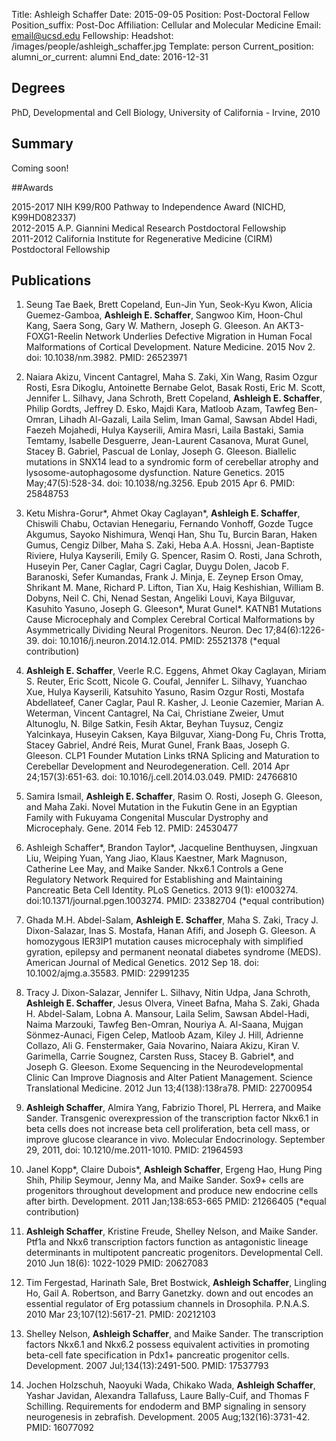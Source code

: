 Title: Ashleigh Schaffer
Date: 2015-09-05
Position: Post-Doctoral Fellow
Position_suffix: Post-Doc
Affiliation: Cellular and Molecular Medicine
Email: email@ucsd.edu
Fellowship: 
Headshot: /images/people/ashleigh_schaffer.jpg
Template: person
Current_position: 
alumni_or_current: alumni
End_date: 2016-12-31

## Degrees

PhD, Developmental and Cell Biology, University of California - Irvine, 2010 

## Summary

Coming soon!

##Awards

2015-2017	NIH K99/R00 Pathway to Independence Award (NICHD, K99HD082337)  
2012-2015	A.P. Giannini Medical Research Postdoctoral Fellowship  
2011-2012	California Institute for Regenerative Medicine (CIRM) Postdoctoral Fellowship  

## Publications

1.	Seung Tae Baek, Brett Copeland, Eun-Jin Yun, Seok-Kyu Kwon, Alicia Guemez-Gamboa, **Ashleigh E. Schaffer**, Sangwoo Kim, Hoon-Chul Kang, Saera Song, Gary W. Mathern, Joseph G. Gleeson. An AKT3-FOXG1-Reelin Network Underlies Defective Migration in Human Focal Malformations of Cortical Development. Nature Medicine. 2015 Nov 2. doi: 10.1038/nm.3982. PMID: 26523971

2.	Naiara Akizu, Vincent Cantagrel, Maha S. Zaki, Xin Wang, Rasim Ozgur Rosti, Esra Dikoglu, Antoinette Bernabe Gelot, Basak Rosti, Eric M. Scott, Jennifer L. Silhavy, Jana Schroth, Brett Copeland, **Ashleigh E. Schaffer**, Philip Gordts, Jeffrey D. Esko, Majdi Kara, Matloob Azam, Tawfeg Ben-Omran, Lihadh Al-Gazali, Laila Selim, Iman Gamal, Sawsan Abdel Hadi, Faezeh Mojahedi, Hulya Kayserili, Amira Masri, Laila Bastaki, Samia Temtamy, Isabelle Desguerre, Jean-Laurent Casanova, Murat Gunel, Stacey B. Gabriel, Pascual de Lonlay, Joseph G. Gleeson. Biallelic mutations in SNX14 lead to a syndromic form of cerebellar atrophy and lysosome-autophagosome dysfunction. Nature Genetics. 2015 May;47(5):528-34. doi: 10.1038/ng.3256. Epub 2015 Apr 6. PMID: 25848753

3.	Ketu Mishra-Gorur*, Ahmet Okay Caglayan*, **Ashleigh E. Schaffer**, Chiswili Chabu, Octavian Henegariu, Fernando Vonhoff, Gozde Tugce Akgumus, Sayoko Nishimura, Wenqi Han, Shu Tu, Burcin Baran, Haken Gumus, Cengiz Dilber, Maha S. Zaki, Heba A.A. Hossni, Jean-Baptiste Riviere, Hulya Kayserili, Emily G. Spencer, Rasim O. Rosti, Jana Schroth, Huseyin Per, Caner Caglar, Cagri Caglar, Duygu Dolen, Jacob F. Baranoski, Sefer Kumandas, Frank J. Minja, E. Zeynep Erson Omay, Shrikant M. Mane, Richard P. Lifton, Tian Xu, Haig Keshishian, William B. Dobyns, Neil C. Chi, Nenad Sestan, Angeliki Louvi, Kaya Bilguvar, Kasuhito Yasuno, Joseph G. Gleeson*, Murat Gunel*. KATNB1 Mutations Cause Microcephaly and Complex Cerebral Cortical Malformations by Asymmetrically Dividing Neural Progenitors. Neuron. Dec 17;84(6):1226-39. doi: 10.1016/j.neuron.2014.12.014. PMID: 25521378 (*equal contribution)

4.	**Ashleigh E. Schaffer**, Veerle R.C. Eggens, Ahmet Okay Caglayan, Miriam S. Reuter, Eric Scott, Nicole G. Coufal, Jennifer L. Silhavy, Yuanchao Xue, Hulya Kayserili, Katsuhito Yasuno, Rasim Ozgur Rosti, Mostafa Abdellateef, Caner Caglar, Paul R. Kasher, J. Leonie Cazemier, Marian A. Weterman, Vincent Cantagrel, Na Cai, Christiane Zweier, Umut Altunoglu, N. Bilge Satkin, Fesih Aktar, Beyhan Tuysuz, Cengiz Yalcinkaya, Huseyin Caksen, Kaya Bilguvar, Xiang-Dong Fu, Chris Trotta, Stacey Gabriel, André Reis, Murat Gunel, Frank Baas, Joseph G. Gleeson. CLP1 Founder Mutation Links tRNA Splicing and Maturation to Cerebellar Development and Neurodegeneration. Cell. 2014 Apr 24;157(3):651-63. doi: 10.1016/j.cell.2014.03.049. PMID: 24766810

5.  Samira Ismail, **Ashleigh E. Schaffer**, Rasim O. Rosti, Joseph G. Gleeson, and Maha Zaki. Novel Mutation in the Fukutin Gene in an Egyptian Family with Fukuyama Congenital Muscular Dystrophy and Microcephaly. Gene. 2014 Feb 12. PMID: 24530477
6.	Ashleigh Schaffer*, Brandon Taylor*, Jacqueline Benthuysen, Jingxuan Liu, Weiping Yuan, Yang Jiao, Klaus Kaestner, Mark Magnuson, Catherine Lee May, and Maike Sander. Nkx6.1 Controls a Gene Regulatory Network Required for Establishing and Maintaining Pancreatic Beta Cell Identity. PLoS Genetics. 2013 9(1): e1003274. doi:10.1371/journal.pgen.1003274. PMID: 23382704 (*equal contribution)

7.	Ghada M.H. Abdel-Salam, **Ashleigh E. Schaffer**, Maha S. Zaki, Tracy J. Dixon-Salazar, Inas S. Mostafa, Hanan Afifi, and Joseph G. Gleeson. A homozygous IER3IP1 mutation causes microcephaly with simplified gyration, epilepsy and permanent neonatal diabetes syndrome (MEDS). American Journal of Medical Genetics. 2012 Sep 18. doi: 10.1002/ajmg.a.35583. PMID: 22991235 

8.	Tracy J. Dixon-Salazar, Jennifer L. Silhavy, Nitin Udpa, Jana Schroth, **Ashleigh E. Schaffer**, Jesus Olvera, Vineet Bafna, Maha S. Zaki, Ghada H. Abdel-Salam, Lobna A. Mansour, Laila Selim, Sawsan Abdel-Hadi, Naima Marzouki, Tawfeg Ben-Omran, Nouriya A. Al-Saana, Mujgan Sönmez-Aunaci, Figen Celep, Matloob Azam, Kiley J. Hill, Adrienne Collazo, Ali G. Fenstermaker, Gaia Novarino, Naiara Akizu, Kiran V. Garimella, Carrie Sougnez, Carsten Russ, Stacey B. Gabriel*, and Joseph G. Gleeson. Exome Sequencing in the Neurodevelopmental Clinic Can Improve Diagnosis and Alter Patient Management. Science Translational Medicine. 2012 Jun 13;4(138):138ra78. PMID: 22700954

9.	**Ashleigh Schaffer**, Almira Yang, Fabrizio Thorel, PL Herrera, and Maike Sander. Transgenic overexpression of the transcription factor Nkx6.1 in beta cells does not increase beta cell proliferation, beta cell mass, or improve glucose clearance in vivo. Molecular Endocrinology. September 29, 2011, doi: 10.1210/me.2011-1010. PMID: 21964593

10.	Janel Kopp*, Claire Dubois*, **Ashleigh Schaffer**, Ergeng Hao, Hung Ping Shih, Philip Seymour, Jenny Ma, and Maike Sander. Sox9+ cells are progenitors throughout development and produce new endocrine cells after birth. Development. 2011 Jan;138:653-665 PMID: 21266405 (*equal contribution)

11.	**Ashleigh Schaffer**, Kristine Freude, Shelley Nelson, and Maike Sander. Ptf1a and Nkx6 transcription factors function as antagonistic lineage determinants in multipotent pancreatic progenitors. Developmental Cell. 2010 Jun 18(6): 1022-1029 PMID: 20627083

12.	Tim Fergestad, Harinath Sale, Bret Bostwick, **Ashleigh Schaffer**, Lingling Ho, Gail A. Robertson, and Barry Ganetzky. down and out encodes an essential regulator of Erg potassium channels in Drosophila. P.N.A.S. 2010 Mar 23;107(12):5617-21. PMID: 20212103

13.	Shelley Nelson, **Ashleigh Schaffer**, and Maike Sander. The transcription factors Nkx6.1 and Nkx6.2 possess equivalent activities in promoting beta-cell fate specification in Pdx1+ pancreatic progenitor cells. Development. 2007 Jul;134(13):2491-500. PMID: 17537793

14.	Jochen Holzschuh, Naoyuki Wada, Chikako Wada, **Ashleigh Schaffer**, Yashar Javidan, Alexandra Tallafuss, Laure Bally-Cuif, and Thomas F Schilling. Requirements for endoderm and BMP signaling in sensory neurogenesis in zebrafish. Development. 2005 Aug;132(16):3731-42. PMID: 16077092

